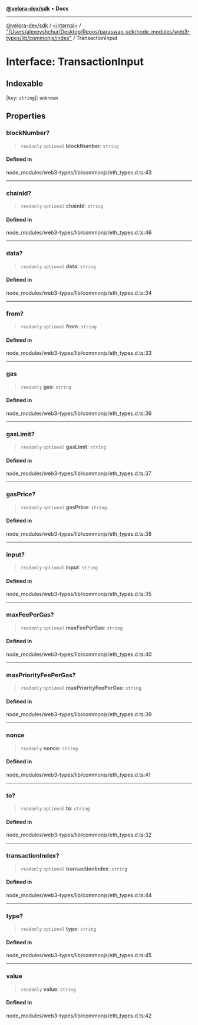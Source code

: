 [**@velora-dex/sdk**](../../../../README.md) • **Docs**

***

[@velora-dex/sdk](../../../../globals.md) / [\<internal\>](../../../README.md) / ["/Users/alexeyshchur/Desktop/Repos/paraswap-sdk/node\_modules/web3-types/lib/commonjs/index"](../README.md) / TransactionInput

# Interface: TransactionInput

## Indexable

 \[`key`: `string`\]: `unknown`

## Properties

### blockNumber?

> `readonly` `optional` **blockNumber**: `string`

#### Defined in

node\_modules/web3-types/lib/commonjs/eth\_types.d.ts:43

***

### chainId?

> `readonly` `optional` **chainId**: `string`

#### Defined in

node\_modules/web3-types/lib/commonjs/eth\_types.d.ts:46

***

### data?

> `readonly` `optional` **data**: `string`

#### Defined in

node\_modules/web3-types/lib/commonjs/eth\_types.d.ts:34

***

### from?

> `readonly` `optional` **from**: `string`

#### Defined in

node\_modules/web3-types/lib/commonjs/eth\_types.d.ts:33

***

### gas

> `readonly` **gas**: `string`

#### Defined in

node\_modules/web3-types/lib/commonjs/eth\_types.d.ts:36

***

### gasLimit?

> `readonly` `optional` **gasLimit**: `string`

#### Defined in

node\_modules/web3-types/lib/commonjs/eth\_types.d.ts:37

***

### gasPrice?

> `readonly` `optional` **gasPrice**: `string`

#### Defined in

node\_modules/web3-types/lib/commonjs/eth\_types.d.ts:38

***

### input?

> `readonly` `optional` **input**: `string`

#### Defined in

node\_modules/web3-types/lib/commonjs/eth\_types.d.ts:35

***

### maxFeePerGas?

> `readonly` `optional` **maxFeePerGas**: `string`

#### Defined in

node\_modules/web3-types/lib/commonjs/eth\_types.d.ts:40

***

### maxPriorityFeePerGas?

> `readonly` `optional` **maxPriorityFeePerGas**: `string`

#### Defined in

node\_modules/web3-types/lib/commonjs/eth\_types.d.ts:39

***

### nonce

> `readonly` **nonce**: `string`

#### Defined in

node\_modules/web3-types/lib/commonjs/eth\_types.d.ts:41

***

### to?

> `readonly` `optional` **to**: `string`

#### Defined in

node\_modules/web3-types/lib/commonjs/eth\_types.d.ts:32

***

### transactionIndex?

> `readonly` `optional` **transactionIndex**: `string`

#### Defined in

node\_modules/web3-types/lib/commonjs/eth\_types.d.ts:44

***

### type?

> `readonly` `optional` **type**: `string`

#### Defined in

node\_modules/web3-types/lib/commonjs/eth\_types.d.ts:45

***

### value

> `readonly` **value**: `string`

#### Defined in

node\_modules/web3-types/lib/commonjs/eth\_types.d.ts:42
